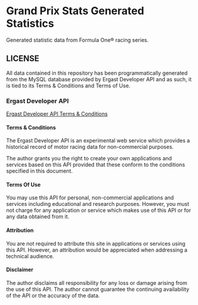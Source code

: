 # Grand Prix Stats Generated Statistics
Generated statistic data from Formula One® racing series.

## LICENSE
All data contained in this repository has been programmatically generated from
the MySQL database provided by Ergast Developer API and as such, it is tied to
its Terms & Conditions and Terms of Use.

### Ergast Developer API
[Ergast Developer API Terms & Conditions](http://ergast.com/mrd/terms/)

#### Terms & Conditions
The Ergast Developer API is an experimental web service which provides a historical record of motor racing data for non-commercial purposes.

The author grants you the right to create your own applications and services based on this API provided that these conform to the conditions specified in this document.

#### Terms Of Use
You may use this API for personal, non-commercial applications and services including educational and research purposes. However, you must not charge for any application or service which makes use of this API or for any data obtained from it.

#### Attribution
You are not required to attribute this site in applications or services using this API. However, an attribution would be appreciated when addressing a technical audience.

#### Disclaimer
The author disclaims all responsibility for any loss or damage arising from the use of this API. The author cannot guarantee the continuing availability of the API or the accuracy of the data.
